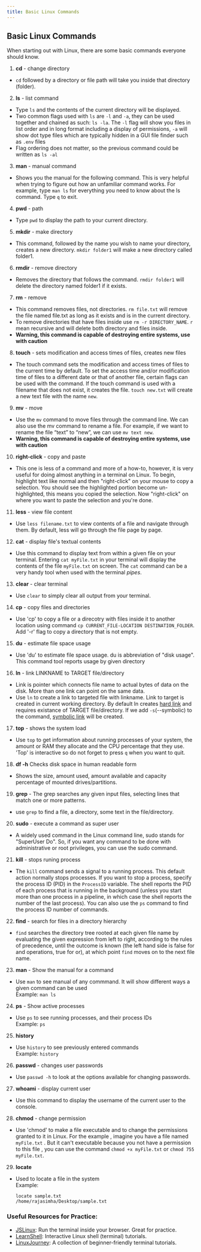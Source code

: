 ```yaml
---
title: Basic Linux Commands
---
```

## Basic Linux Commands

When starting out with Linux, there are some basic commands everyone should know.

1. **cd** - change directory 
- `cd` followed by a directory or file path will take you inside that directory (folder).

2. **ls** - list command
- Type `ls` and the contents of the current directory will be displayed.
- Two common flags used with `ls` are `-l` and `-a`, they can be used together and chained as such: `ls -la`. The `-l` flag will show you files in list order and in long format including a display of permissions, `-a` will show dot type files which are typically hidden in a GUI file finder such as `.env` files
- Flag ordering does not matter, so the previous command could be written as `ls -al`

3. **man** - manual command
- Shows you the manual for the following command. This is very helpful when trying to figure out how an unfamiliar command works. For example, type `man ls` for everything you need to know about the ls command. Type `q` to exit.

4. **pwd** - path
- Type `pwd` to display the path to your current directory.

5. **mkdir** - make directory 
- This command, followed by the name you wish to name your directory, creates a new directory. `mkdir folder1` will make a new directory called folder1.

6. **rmdir** - remove directory   
- Removes the directory that follows the command. `rmdir folder1` will delete the directory named folder1 if it exists.

7. **rm** - remove   
- This command removes files, not directories. `rm file.txt` will remove the file named file.txt as long as it exists and is in the current directory.
- To remove directories that have files inside use `rm -r DIRECTORY_NAME`. `r` mean recursive and will delete both directory and files inside.
- **Warning, this command is capable of destroying entire systems, use with caution**

8. **touch** - sets modification and access times of files, creates new files   
- The touch command sets the modification and access times of files to the current time by default. To set the access time and/or modification time of files to a different date or that of another file, certain flags can be used with the command. If the touch command is used with a filename that does not exist, it creates the file. `touch new.txt` will create a new text file with the name `new`.

9. **mv** - move   
- Use the `mv` command to move files through the command line. We can also use the mv command to rename a file. For example, if we want to rename the file “text” to “new”, we can use `mv text new`.
- **Warning, this command is capable of destroying entire systems, use with caution**

10. **right-click** - copy and paste  
- This one is less of a command and more of a how-to, however, it is very useful for doing almost anything in a terminal on Linux. To begin, highlight text like normal and then "right-click" on your mouse to copy a selection. You should see the highlighted portion become un-highlighted, this means you copied the selection. Now "right-click" on where you want to paste the selection and you're done. 

11. **less** - view file content  
- Use `less filename.txt` to view contents of a file and navigate through them. By default, less will go through the file page by page.

12. **cat** - display file's textual contents  
- Use this command to display text from within a given file on your terminal. Entering `cat myFile.txt` in your terminal will display the contents of the file `myFile.txt` on screen. The `cat` command can be a very handy tool when used with the terminal _pipes_.

13. **clear** - clear terminal
- Use `clear` to simply clear all output from your terminal.

14. **cp** - copy files and directories
- Use 'cp' to copy a file or a direcotry with files inside it to another location using command `cp CURRENT_FILE-LOCATION DESTINATION_FOLDER`. Add '-r' flag to copy a directory that is not empty. 
 
15. **du** - estimate file space usage
- Use 'du' to estimate file space usage. du is abbreviation of "disk usage". This command tool reports usage by given directory

16. **ln** - link LINKNAME to TARGET file/directory
- Link is pointer which connects file name to actual bytes of data on the disk. More than one link can point on the same data.
- Use `ln` to create a link to targeted file with linkname. Link to target is created in current working directory. By default ln creates [hard link](http://www.linfo.org/hard_link.html) and requires existance of TARGET file/directory. If we add `-s`(--symbolic) to the command, [symbolic link](https://www.computerhope.com/jargon/s/symblink.htm) will be created.

17. **top** - shows the system load
- Use `top` to get information about running processes of your system, the amount or RAM they allocate and the CPU percentage that they use. 'Top' is interactive so do not forget to press `q` when you want to quit.

18. **df -h** Checks disk space in human readable form
- Shows the size, amount used, amount available and capacity percentage of mounted drives/partitions.

19. **grep** -  The grep searches any given input files, selecting lines that match one or more patterns.
- use `grep` to find a file, a directory, some text in the file/directory.  

20. **sudo** - execute a command as super user
- A widely used command in the Linux command line, sudo stands for "SuperUser Do". So, if you want any command to be done with administrative or root privileges, you can use the sudo command.

21. **kill** - stops runing process
- The `kill` command sends a signal to a running process. This default action normally stops processes. If you want to stop a process, specify the process ID (PID) in the `ProcessID` variable. The shell reports the PID of each process that is running in the background (unless you start more than one process in a pipeline, in which case the shell reports the number of the last process). You can also use the `ps` command to find the process ID number of commands.

22. **find** - search for files in a directory hierarchy
- `find` searches the directory tree rooted at each given file name by evaluating the given expression from left to right, according to the rules of precedence, until the outcome is known (the left hand side is false for and operations, true for or), at which point `find` moves on to the next file name.

23. **man** - Show the manual for a command
 - Use `man` to see manual of any commmand.  It will show different ways a given command can be used  
    Example: `man ls`
 
24. **ps** - Show active processes
 - Use `ps` to see running processes, and their process IDs  
     Example: `ps`
 
25. **history**
 - Use `history` to see previously entered commands  
    Example: `history` 

26. **passwd** - changes user passwords
- Use `passwd -h` to look at the options available for changing passwords.

27. **whoami** - display current user
- Use this command to display the username of the current user to the console.

28. **chmod** - change permission
- Use 'chmod' to make a file executable and to change the permissions granted to it in Linux. For the example , imagine you have a file named `myFile.txt` . But it can't executable because you not have a permission to this file , you can use the command `chmod +x myFile.txt` or `chmod 755 myFile.txt`.

29. **locate**
- Used to locate a file in the system  
     Example:
     ```shell
     locate sample.txt
     /home/rajasimha/Desktop/sample.txt
     ```

### Useful Resources for Practice:
- [JSLinux](https://bellard.org/jslinux/vm.html?url=https://bellard.org/jslinux/buildroot-x86.cfg): Run the terminal inside your browser. Great for practice.
- [LearnShell](https://www.learnshell.org/): Interactive Linux shell (terminal) tutorials.
- [LinuxJourney](https://linuxjourney.com/lesson/the-shell): A collection of beginner-friendly terminal tutorials.
